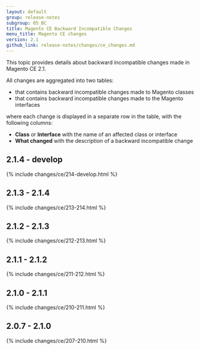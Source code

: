 ```yaml
---
layout: default
group: release-notes
subgroup: 05_BC
title: Magento CE Backward Incompatible Changes
menu_title: Magento CE changes
version: 2.1
github_link: release-notes/changes/ce_changes.md
---
```


This topic provides details about backward incompatible changes made in Magento CE 2.1.

All changes are aggregated into two tables:

- that contains backward incompatible changes made to Magento classes
- that contains backward incompatible changes made to the Magento interfaces

where each change is displayed in a separate row in the table, with the following columns:

- **Class** or **Interface** with the name of an affected class or interface
- **What changed** with the description of a backward incompatible change

## 2.1.4 - develop

{% include changes/ce/214-develop.html %}

## 2.1.3 - 2.1.4

{% include changes/ce/213-214.html %}

## 2.1.2 - 2.1.3

{% include changes/ce/212-213.html %}

## 2.1.1 - 2.1.2

{% include changes/ce/211-212.html %}

## 2.1.0 - 2.1.1

{% include changes/ce/210-211.html %}

## 2.0.7 - 2.1.0

{% include changes/ce/207-210.html %}

<!-- LINK DEFINITIONS -->

[Magento CE mainline]: https://github.com/magento/magento2
[Magento 2.0.0]: https://github.com/magento/magento2/tree/4cae5d058b7ad877b2ec7d2b6fa0a500f7c16860

[Class]: #class
[Interface]: #interface
